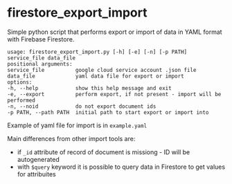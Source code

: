 # firestore_export_import
Simple python script that performs export or import of data in YAML format with Firebase Firestore.

    usage: firestore_export_import.py [-h] [-e] [-n] [-p PATH] service_file data_file
    positional arguments:
    service_file          google cloud service account .json file
    data_file             yaml data file for export or import
    options:
    -h, --help            show this help message and exit
    -e, --export          perform export, if not present - import will be performed
    -n, --noid            do not export document ids
    -p PATH, --path PATH  initial path to start export or import into

Example of yaml file for import is in `example.yaml`

Main differences from other import tools are:
- if `_id` attribute of record of document is missiong - ID will be autogenerated
- with `$query` keyword it is possible to query data in Firestore to get values for attribuites
